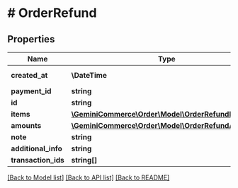 # # OrderRefund


## Properties


Name | Type | Description | Notes
------------ | ------------- | ------------- | -------------
**created_at**| **\DateTime** |   | [optional] [readonly]
**payment_id**| **string** |   | [optional]
**id**| **string** |   | [optional]
**items**| [**\GeminiCommerce\Order\Model\OrderRefundItem[]**](OrderRefundItem.md) |   | [optional]
**amounts**| [**\GeminiCommerce\Order\Model\OrderRefundAmount[]**](OrderRefundAmount.md) |   | [optional]
**note**| **string** |   | [optional]
**additional_info**| **string** |   | [optional]
**transaction_ids**| **string[]** |   | [optional]


[[Back to Model list]](../../README.md#models) [[Back to API list]](../../README.md#endpoints) [[Back to README]](../../README.md)